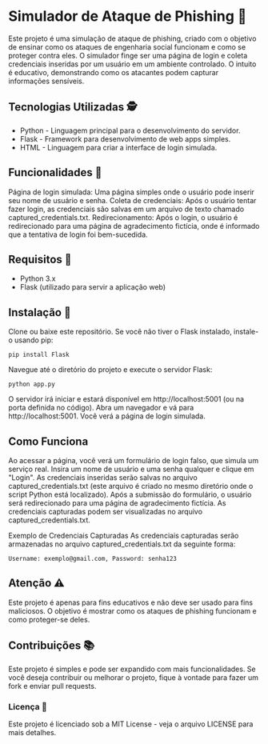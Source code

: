 # Simulador de Ataque de Phishing 👻
Este projeto é uma simulação de ataque de phishing, criado com o objetivo de ensinar como os ataques de engenharia social funcionam e como se proteger contra eles. O simulador finge ser uma página de login e coleta credenciais inseridas por um usuário em um ambiente controlado. O intuito é educativo, demonstrando como os atacantes podem capturar informações sensíveis.

## Tecnologias Utilizadas 🕵️
- Python - Linguagem principal para o desenvolvimento do servidor.
- Flask - Framework para desenvolvimento de web apps simples.
- HTML - Linguagem para criar a interface de login simulada.

## Funcionalidades 📌
Página de login simulada: Uma página simples onde o usuário pode inserir seu nome de usuário e senha.
Coleta de credenciais: Após o usuário tentar fazer login, as credenciais são salvas em um arquivo de texto chamado captured_credentials.txt.
Redirecionamento: Após o login, o usuário é redirecionado para uma página de agradecimento fictícia, onde é informado que a tentativa de login foi bem-sucedida.

## Requisitos 📌
- Python 3.x
- Flask (utilizado para servir a aplicação web)

## Instalação 🔔
Clone ou baixe este repositório.
Se você não tiver o Flask instalado, instale-o usando pip:
```
pip install Flask
```
Navegue até o diretório do projeto e execute o servidor Flask:
```
python app.py
```
O servidor irá iniciar e estará disponível em http://localhost:5001 (ou na porta definida no código).
Abra um navegador e vá para http://localhost:5001. Você verá a página de login simulada.

## Como Funciona
Ao acessar a página, você verá um formulário de login falso, que simula um serviço real.
Insira um nome de usuário e uma senha qualquer e clique em "Login".
As credenciais inseridas serão salvas no arquivo captured_credentials.txt (este arquivo é criado no mesmo diretório onde o script Python está localizado).
Após a submissão do formulário, o usuário será redirecionado para uma página de agradecimento fictícia.
As credenciais capturadas podem ser visualizadas no arquivo captured_credentials.txt.

Exemplo de Credenciais Capturadas
As credenciais capturadas serão armazenadas no arquivo captured_credentials.txt da seguinte forma:
```
Username: exemplo@gmail.com, Password: senha123
```
## Atenção ⚠️
Este projeto é apenas para fins educativos e não deve ser usado para fins maliciosos. O objetivo é mostrar como os ataques de phishing funcionam e como proteger-se deles.

## Contribuições 📚
Este projeto é simples e pode ser expandido com mais funcionalidades. Se você deseja contribuir ou melhorar o projeto, fique à vontade para fazer um fork e enviar pull requests.

### Licença 📍
Este projeto é licenciado sob a MIT License - veja o arquivo LICENSE para mais detalhes.
